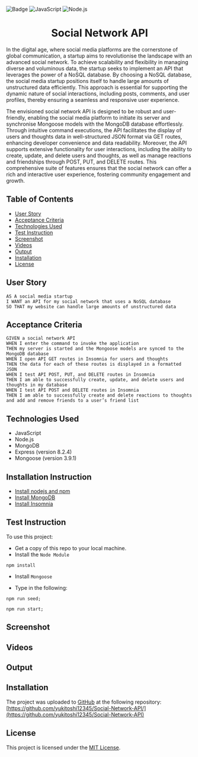 ![Badge](https://img.shields.io/badge/License-MIT-yellow.svg) ![JavaScript](https://img.shields.io/badge/JavaScript-yellow) ![Node.js](https://img.shields.io/badge/Node.js-blue)

<h1 align = "center"> Social Network API </h1>

In the digital age, where social media platforms are the cornerstone of global communication, a startup aims to revolutionise the landscape with an advanced social network. To achieve scalability and flexibility in managing diverse and voluminous data, the startup seeks to implement an API that leverages the power of a NoSQL database. By choosing a NoSQL database, the social media startup positions itself to handle large amounts of unstructured data efficiently. This approach is essential for supporting the dynamic nature of social interactions, including posts, comments, and user profiles, thereby ensuring a seamless and responsive user experience.

The envisioned social network API is designed to be robust and user-friendly, enabling the social media platform to initiate its server and synchronise Mongoose models with the MongoDB database effortlessly. Through intuitive command executions, the API facilitates the display of users and thoughts data in well-structured JSON format via GET routes, enhancing developer convenience and data readability. Moreover, the API supports extensive functionality for user interactions, including the ability to create, update, and delete users and thoughts, as well as manage reactions and friendships through POST, PUT, and DELETE routes. This comprehensive suite of features ensures that the social network can offer a rich and interactive user experience, fostering community engagement and growth.

## Table of Contents

- [User Story](#user-story)
- [Acceptance Criteria](#acceptance-criteria)
- [Technologies Used](#technologies-used)
- [Test Instruction](#test-instruction)
- [Screenshot](#screenshot)
- [Videos](#videos)
- [Output](#output)
- [Installation](#installation)
- [License](#license)

## User Story

```
AS A social media startup
I WANT an API for my social network that uses a NoSQL database
SO THAT my website can handle large amounts of unstructured data
```

## Acceptance Criteria

```
GIVEN a social network API
WHEN I enter the command to invoke the application
THEN my server is started and the Mongoose models are synced to the MongoDB database
WHEN I open API GET routes in Insomnia for users and thoughts
THEN the data for each of these routes is displayed in a formatted JSON
WHEN I test API POST, PUT, and DELETE routes in Insomnia
THEN I am able to successfully create, update, and delete users and thoughts in my database
WHEN I test API POST and DELETE routes in Insomnia
THEN I am able to successfully create and delete reactions to thoughts and add and remove friends to a user’s friend list
```

## Technologies Used

- JavaScript
- Node.js
- MongoDB
- Express (version 8.2.4)
- Mongoose (version 3.9.1)

## Installation Instruction

- [Install nodejs and npm](https://nodejs.org/en/download)
- [Install MongoDB](https://www.mongodb.com/docs/manual/installation/)
- [Install Insomnia](https://insomnia.rest/download)

## Test Instruction

To use this project:

- Get a copy of this repo to your local machine.
- Install the `Node Module`

```
npm install
```

- Install `Mongoose`

- Type in the following:

```
npm run seed;
```

```
npm run start;
```

## Screenshot

## Videos

## Output

## Installation

The project was uploaded to [GitHub](https://github.com/) at the following repository:
[https://github.com/yukitoshi12345/Social-Network-API/](https://github.com/yukitoshi12345/Social-Network-API)

## License

This project is licensed under the [MIT License](https://github.com/Yukitoshi12345/Social-Network-API/blob/main/LICENSE).
